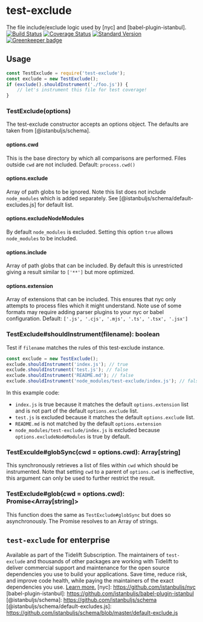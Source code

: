 # test-exclude
The file include/exclude logic used by [nyc] and [babel-plugin-istanbul].
[![Build Status](https://travis-ci.org/istanbuljs/test-exclude.svg)](https://travis-ci.org/istanbuljs/test-exclude)
[![Coverage Status](https://coveralls.io/repos/github/istanbuljs/test-exclude/badge.svg?branch=master)](https://coveralls.io/github/istanbuljs/test-exclude?branch=master)
[![Standard Version](https://img.shields.io/badge/release-standard%20version-brightgreen.svg)](https://github.com/conventional-changelog/standard-version)
[![Greenkeeper badge](https://badges.greenkeeper.io/istanbuljs/test-exclude.svg)](https://greenkeeper.io/)
## Usage
```js
const TestExclude = require('test-exclude');
const exclude = new TestExclude();
if (exclude().shouldInstrument('./foo.js')) {
    // let's instrument this file for test coverage!
}
```
### TestExclude(options)
The test-exclude constructor accepts an options object.  The defaults are taken from
[@istanbuljs/schema].
#### options.cwd
This is the base directory by which all comparisons are performed.  Files outside `cwd`
are not included.
Default: `process.cwd()`
#### options.exclude
Array of path globs to be ignored.  Note this list does not include `node_modules` which
is added separately.  See [@istanbuljs/schema/default-excludes.js] for default list.
#### options.excludeNodeModules
By default `node_modules` is excluded.  Setting this option `true` allows `node_modules`
to be included.
#### options.include
Array of path globs that can be included.  By default this is unrestricted giving a result
similar to `['**']` but more optimized.
#### options.extension
Array of extensions that can be included.  This ensures that nyc only attempts to process
files which it might understand.  Note use of some formats may require adding parser
plugins to your nyc or babel configuration.
Default: `['.js', '.cjs', '.mjs', '.ts', '.tsx', '.jsx']`
### TestExclude#shouldInstrument(filename): boolean
Test if `filename` matches the rules of this test-exclude instance.
```js
const exclude = new TestExclude();
exclude.shouldInstrument('index.js'); // true
exclude.shouldInstrument('test.js'); // false
exclude.shouldInstrument('README.md'); // false
exclude.shouldInstrument('node_modules/test-exclude/index.js'); // false
```
In this example code:
* `index.js` is true because it matches the default `options.extension` list
  and is not part of the default `options.exclude` list.
* `test.js` is excluded because it matches the default `options.exclude` list.
* `README.md` is not matched by the default `options.extension`
* `node_modules/test-exclude/index.js` is excluded because `options.excludeNodeModules`
  is true by default.
### TestExculde#globSync(cwd = options.cwd): Array[string]
This synchronously retrieves a list of files within `cwd` which should be instrumented.
Note that setting `cwd` to a parent of `options.cwd` is ineffective, this argument can
only be used to further restrict the result.
### TestExclude#glob(cwd = options.cwd): Promise<Array[string]>
This function does the same as `TestExclude#globSync` but does so asynchronously.  The
Promise resolves to an Array of strings.
## `test-exclude` for enterprise
Available as part of the Tidelift Subscription.
The maintainers of `test-exclude` and thousands of other packages are working with Tidelift to deliver commercial support and maintenance for the open source dependencies you use to build your applications. Save time, reduce risk, and improve code health, while paying the maintainers of the exact dependencies you use. [Learn more.](https://tidelift.com/subscription/pkg/npm-test-exclude?utm_source=npm-test-exclude&utm_medium=referral&utm_campaign=enterprise&utm_term=repo)
[nyc]: https://github.com/istanbuljs/nyc
[babel-plugin-istanbul]: https://github.com/istanbuljs/babel-plugin-istanbul
[@istanbuljs/schema]: https://github.com/istanbuljs/schema
[@istanbuljs/schema/default-excludes.js]: https://github.com/istanbuljs/schema/blob/master/default-exclude.js
